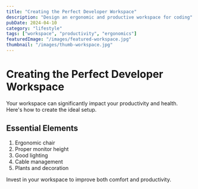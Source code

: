 ```yaml
---
title: "Creating the Perfect Developer Workspace"
description: "Design an ergonomic and productive workspace for coding"
pubDate: 2024-04-10
category: "lifestyle"
tags: ["workspace", "productivity", "ergonomics"]
featuredImage: "/images/featured-workspace.jpg"
thumbnail: "/images/thumb-workspace.jpg"
---
```


# Creating the Perfect Developer Workspace

Your workspace can significantly impact your productivity and health. Here's how to create the ideal setup.

## Essential Elements

1. Ergonomic chair
2. Proper monitor height
3. Good lighting
4. Cable management
5. Plants and decoration

Invest in your workspace to improve both comfort and productivity.